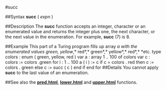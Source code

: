 
#succ

##Syntax
**succ** ( *expn* )

##Description
The **succ** function accepts an integer, character or an enumerated value and returns the integer plus one, the next character, or the next value in the enumeration. For example, **succ** (7) is 8. 

##Example
This part of a Turing program fills up array *a *with the enumerated values *green*,* yellow*,* red*,* green*,* yellow*,* red*,* *etc.
        type colors : enum ( green, yellow, red  )
        var a : array 1 .. 100 of colors
        var c : colors := colors .green
        for i : 1 .. 100
            a ( i ) := c
            if c = colors . red then
                c := colors . green
            else
                c := succ ( c )
            end if
        end for
##Details
You cannot  apply **succ** to the last value of an enumeration.

##See also
the **[pred.html](pred)**, **[lower.html](lower)** and **[upper.html](upper)** functions.
